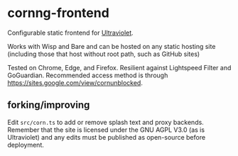 # cornng-frontend

Configurable static frontend for [Ultraviolet](https://github.com/titaniumnetwork-dev/ultraviolet).

Works with Wisp and Bare and can be hosted on any static hosting site (including those that host without root path, such as GitHub sites)

Tested on Chrome, Edge, and Firefox. Resilient against Lightspeed Filter and GoGuardian. Recommended access method is through https://sites.google.com/view/cornunblocked.

## forking/improving

Edit `src/corn.ts` to add or remove splash text and proxy backends. Remember that the site is licensed under the GNU AGPL V3.0 (as is Ultraviolet) and any edits must be published as open-source before deployment.